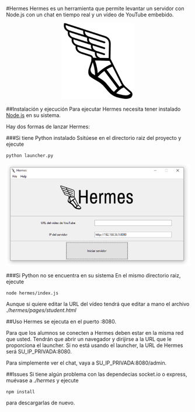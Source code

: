 #Hermes
Hermes es un herramienta que permite levantar un servidor con Node.js con un chat en tiempo real y un vídeo de YouTube embebido.

<p align="center">
  <img width="200" height=210" src=https://github.com/gomezportillo/hermes/blob/master/hermes/images/hermes-logo.png?raw=true" alt="Hermes"/>
</p>

##Instalación y ejecución
Para ejecutar Hermes necesita tener instalado [Node.js](https://nodejs.org/) en su sistema.

Hay dos formas de lanzar Hermes:

###Si tiene Python instalado
Ssitúese  en el directorio raiz del proyecto y ejecute
```
python launcher.py
```  
<p align="center">
  <img src=https://github.com/gomezportillo/hermes/blob/master/hermes/images/gui.png?raw=true" alt="GUI"/>
</p>

###Si Python no se encuentra en su sistema
En el mismo directorio raiz, ejecute
```
node hermes/index.js
```
Aunque si quiere editar la URL del vídeo tendrá que editar a mano el archivo *./hermes/pages/student.html*


##Uso
Hermes se ejecuta en el puerto :8080.

Para que los alumnos se conecten a Hermes deben estar en la misma red que usted. Tendrán que abrir un navegador y dirijirse a la URL que le proporciona el launcher. Si no está usando el launcher, la URL de Hermes será SU_IP_PRIVADA:8080.

Para simplemente ver el chat, vaya a SU_IP_PRIVADA:8080/admin.


##Issues
Si tiene algún problema con las dependecias socket.io o express, muévase a *./hermes* y ejecute
```
npm install
```  
para descargarlas de nuevo.
